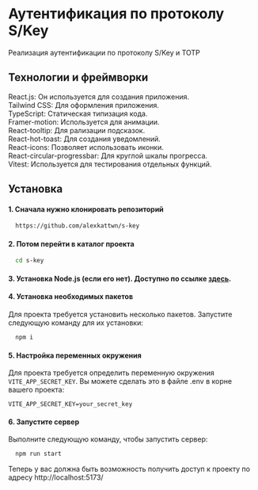 # Аутентификация по протоколу S/Key

Реализация аутентификации по протоколу S/Key и TOTP

## Технологии и фреймворки

React.js: Он используется для создания приложения.  
Tailwind CSS: Для оформления приложения.  
TypeScript: Статическая типизация кода.  
Framer-motion: Используется для анимации.  
React-tooltip: Для рализации подсказок.  
React-hot-toast: Для создания уведомлений.  
React-icons: Позволяет использовать иконки.  
React-circular-progressbar: Для круглой шкалы прогресса.  
Vitest: Используется для тестирования отдельных функций.

## Установка

#### 1. Сначала нужно клонировать репозиторий

```bash
  https://github.com/alexkattwn/s-key
```

#### 2. Потом перейти в каталог проекта

```bash
  cd s-key
```

#### 3. Установка Node.js (если его нет). Доступно по ссылке [здесь](https://nodejs.org/en/download/).

#### 4. Установка необходимых пакетов

Для проекта требуется установить несколько пакетов. Запустите следующую команду для их установки:

```bash
  npm i
```

#### 5. Настройка переменных окружения

Для проекта требуется определить переменную окружения `VITE_APP_SECRET_KEY`. Вы можете сделать это в файле .env в корне вашего проекта:

`VITE_APP_SECRET_KEY=your_secret_key`

#### 6. Запустите сервер

Выполните следующую команду, чтобы запустить сервер:

```bash
  npm run start
```

Теперь у вас должна быть возможность получить доступ к проекту по адресу http://localhost:5173/
